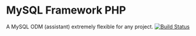 # MySQL Framework PHP
A MySQL ODM (assistant) extremely flexible for any project.
[![Build Status](https://travis-ci.org/wcatron/MySQL-Framework-PHP.svg?branch=master)](https://travis-ci.org/wcatron/MySQL-Framework-PHP)